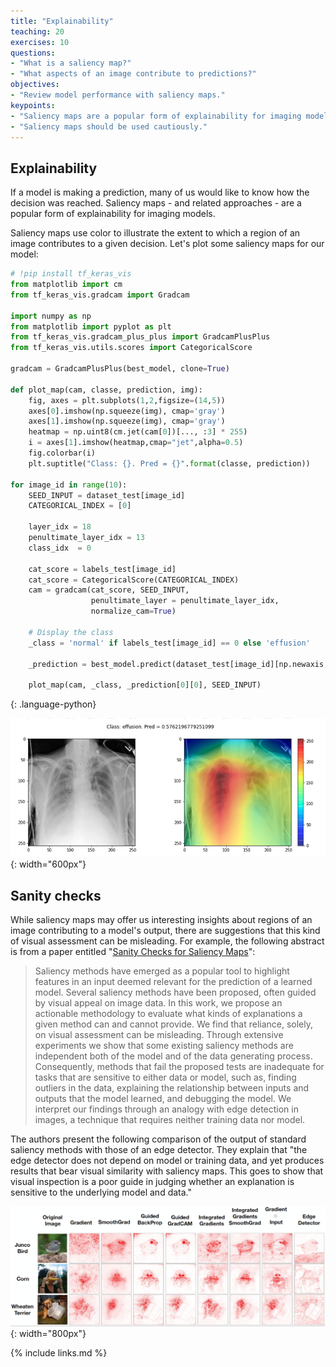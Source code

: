 ```yaml
---
title: "Explainability"
teaching: 20
exercises: 10
questions:
- "What is a saliency map?"
- "What aspects of an image contribute to predictions?"
objectives:
- "Review model performance with saliency maps."
keypoints:
- "Saliency maps are a popular form of explainability for imaging models."
- "Saliency maps should be used cautiously."
---
```


## Explainability

If a model is making a prediction, many of us would like to know how the decision was reached. Saliency maps - and related approaches - are a popular form of explainability for imaging models. 

Saliency maps use color to illustrate the extent to which a region of an image contributes to a given decision. Let's plot some saliency maps for our model:


```python
# !pip install tf_keras_vis
from matplotlib import cm
from tf_keras_vis.gradcam import Gradcam

import numpy as np
from matplotlib import pyplot as plt
from tf_keras_vis.gradcam_plus_plus import GradcamPlusPlus
from tf_keras_vis.utils.scores import CategoricalScore

gradcam = GradcamPlusPlus(best_model, clone=True)

def plot_map(cam, classe, prediction, img):
    fig, axes = plt.subplots(1,2,figsize=(14,5))
    axes[0].imshow(np.squeeze(img), cmap='gray')
    axes[1].imshow(np.squeeze(img), cmap='gray')
    heatmap = np.uint8(cm.jet(cam[0])[..., :3] * 255)
    i = axes[1].imshow(heatmap,cmap="jet",alpha=0.5)
    fig.colorbar(i)
    plt.suptitle("Class: {}. Pred = {}".format(classe, prediction))
    
for image_id in range(10):
    SEED_INPUT = dataset_test[image_id]
    CATEGORICAL_INDEX = [0]

    layer_idx = 18
    penultimate_layer_idx = 13
    class_idx  = 0

    cat_score = labels_test[image_id]
    cat_score = CategoricalScore(CATEGORICAL_INDEX)
    cam = gradcam(cat_score, SEED_INPUT, 
                  penultimate_layer = penultimate_layer_idx,
                  normalize_cam=True)
    
    # Display the class
    _class = 'normal' if labels_test[image_id] == 0 else 'effusion'

    _prediction = best_model.predict(dataset_test[image_id][np.newaxis,:,...], verbose=0)

    plot_map(cam, _class, _prediction[0][0], SEED_INPUT)
```
{: .language-python}

![Saliency maps](../fig/saliency.png){: width="600px"}

## Sanity checks

While saliency maps may offer us interesting insights about regions of an image contributing to a model's output, there are suggestions that this kind of visual assessment can be misleading. For example, the following abstract is from a paper entitled "[Sanity Checks for Saliency Maps](https://arxiv.org/abs/1810.03292)":

> Saliency methods have emerged as a popular tool to highlight features in an input deemed relevant for the prediction of a learned model. Several saliency methods have been proposed, often guided by visual appeal on image data. In this work, we propose an actionable methodology to evaluate what kinds of explanations a given method can and cannot provide. We find that reliance, solely, on visual assessment can be misleading. Through extensive experiments we show that some existing saliency methods are independent both of the model and of the data generating process. Consequently, methods that fail the proposed tests are inadequate for tasks that are sensitive to either data or model, such as, finding outliers in the data, explaining the relationship between inputs and outputs that the model learned, and debugging the model. We interpret our findings through an analogy with edge detection in images, a technique that requires neither training data nor model.

The authors present the following comparison of the output of standard saliency methods with those of an edge detector. They explain that "the edge detector does not depend on model or training data, and yet produces results that bear visual similarity with saliency maps. This goes to show that visual inspection is a poor guide in judging whether an explanation is sensitive to the underlying model and data."

![Saliency maps](../fig/saliency_methods_and_edge_detector.png){: width="800px"}


{% include links.md %}
 



